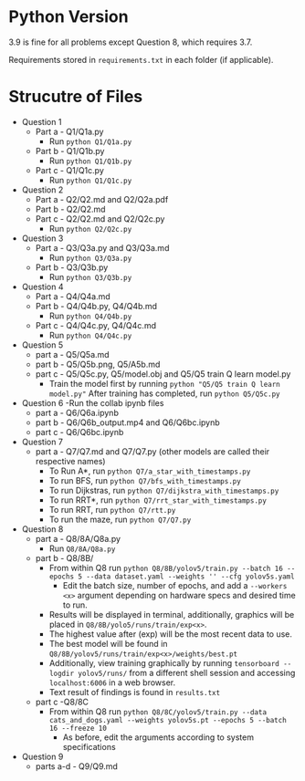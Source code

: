 # Python Version

3.9 is fine for all problems except Question 8, which requires 3.7.

Requirements stored in `requirements.txt` in each folder (if applicable).

# Strucutre of Files

- Question 1
    - Part a - Q1/Q1a.py
      - Run `python Q1/Q1a.py`
    - Part b - Q1/Q1b.py
      - Run `python Q1/Q1b.py`
    - Part c - Q1/Q1c.py
      - Run `python Q1/Q1c.py`
- Question 2
  - Part a - Q2/Q2.md and Q2/Q2a.pdf
  - Part b - Q2/Q2.md
  - Part c - Q2/Q2.md and Q2/Q2c.py
    - Run `python Q2/Q2c.py`
- Question 3
  - Part a - Q3/Q3a.py and Q3/Q3a.md
    - Run `python Q3/Q3a.py`
  - Part b - Q3/Q3b.py
    - Run `python Q3/Q3b.py`
- Question 4
  - Part a - Q4/Q4a.md
  - Part b - Q4/Q4b.py, Q4/Q4b.md
    - Run `python Q4/Q4b.py`
  - Part c - Q4/Q4c.py, Q4/Q4c.md
    - Run `python Q4/Q4c.py`
- Question 5
  - part a - Q5/Q5a.md
  - part b - Q5/Q5b.png, Q5/A5b.md
  - part c - Q5/Q5c.py, Q5/model.obj and Q5/Q5 train Q learn model.py
    - Train the model first by running `python "Q5/Q5 train Q learn model.py"` After training has completed, run `python Q5/Q5c.py`
- Question 6
    -Run the collab ipynb files
  - part a - Q6/Q6a.ipynb
  - part b - Q6/Q6b_output.mp4 and Q6/Q6bc.ipynb
  - part c - Q6/Q6bc.ipynb
- Question 7
  - part a - Q7/Q7.md and Q7/Q7.py (other models are called their respective names)
    - To Run A*, run `python Q7/a_star_with_timestamps.py`
    - To run BFS, run `python Q7/bfs_with_timestamps.py`
    - To run Dijkstras, run `python Q7/dijkstra_with_timestamps.py`
    - To run RRT*, run `python Q7/rrt_star_with_timestamps.py`
    - To run RRT, run `python Q7/rtt.py`
    - To run the maze, run `python Q7/Q7.py`
- Question 8
  - part a - Q8/8A/Q8a.py
    - Run `Q8/8A/Q8a.py`
  - part b - Q8/8B/
    - From within Q8 run `python Q8/8B/yolov5/train.py --batch 16 --epochs 5 --data dataset.yaml --weights '' --cfg yolov5s.yaml`
      - Edit the batch size, number of epochs, and add a `--workers <x>` argument depending on hardware specs and desired time to run.
    - Results will be displayed in terminal, additionally, graphics will be placed in `Q8/8B/yolo5/runs/train/exp<x>`.
    - The highest value after (exp) will be the most recent data to use.
    - The best model will be found in `Q8/8B/yolov5/runs/train/exp<x>/weights/best.pt`
    - Additionally, view training graphically by running `tensorboard --logdir yolov5/runs/` from a different shell session and accessing `localhost:6006` in a web browser.
    - Text result of findings is found in `results.txt`
  - part c -Q8/8C
    - From within Q8 run `python Q8/8C/yolov5/train.py --data cats_and_dogs.yaml --weights yolov5s.pt --epochs 5 --batch 16 --freeze 10`
      - As before, edit the arguments according to system specifications
- Question 9
  - parts a-d - Q9/Q9.md


